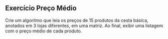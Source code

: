 ## Exercício Preço Médio
Crie um algoritmo que leia os preços de 15 produtos da cesta básica, anotados em 3 lojas diferentes, em uma matriz. Ao final, exibir uma listagem com o preço médio de cada produto.